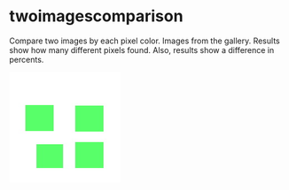 # twoimagescomparison

Compare two images by each pixel color.
Images from the gallery.
Results show how many different pixels found.
Also, results show a difference in percents.

![Test Image 1](https://github.com/NestorBurma1/two_images_comparison/blob/master/images/image1.jpg)
